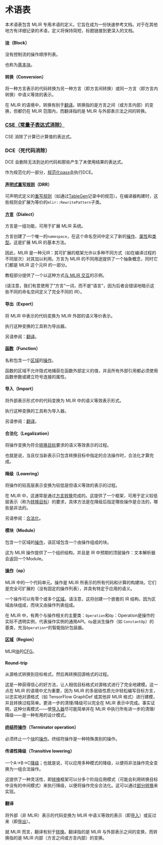 # 术语表

本术语表包含 MLIR 专用术语的定义。它旨在成为一份快速参考文档。对于在其他地方有详细记录的术语，定义将保持简短，标题链接到更深入的文档。

#### [块](../Code%20Documentation/MLIR%20Language%20Reference.md#块)（Block）

没有控制流的操作顺序列表。

也称为[基本块](https://en.wikipedia.org/wiki/Basic_block)。

#### 转换（Conversion）

将一种方言表示的代码转换为另一种方言（即方言间转换）或同一方言（即方言内转换）中语义等效的表示。

在 MLIR 的语境中，转换有别于[翻译](#翻译)。转换指的是方言之间（或方言内部）的变换，但都仍在 MLIR 范围内，而翻译指的是 MLIR 与外部表示法之间的转换。

### [CSE（常量子表达式消除）](../Code%20Documentation/Passes.md#`-cse`)

CSE 消除了计算已计算值的表达式。

### DCE（死代码消除）

DCE 会删除无法到达的代码和那些产生了未使用结果的表达式。

作为规范化的一部分，[规范化pass](../Code%20Documentation/Operation%20Canonicalization.md)会执行DCE。

#### [声明式重写规则](../Code%20Documentation/Table-driven%20Declarative%20Rewrite%20Rule(DRR).md)（DRR）

可声明式定义的[重写规则](https://en.wikipedia.org/wiki/Graph_rewriting)（如通过[TableGen](https://llvm.org/docs/TableGen/)记录中的规范）。在编译器构建时，这些规则会扩展为等价的`mlir::RewritePattern`子类。

#### [方言](../Code%20Documentation/MLIR%20Language%20Reference.md#方言)（Dialect）

方言是一组功能，可用于扩展 MLIR 系统。

方言创建了一个唯一的`namespace`，在这个命名空间中定义了新的[操作](https://mlir.llvm.org/getting_started/Glossary/#operation-op)、[属性](../Code%20Documentation/MLIR%20Language%20Reference.md#属性)和[类型](../Code%20Documentation/MLIR%20Language%20Reference.md#类型系统)。这是扩展 MLIR 的基本方法。

因此，MLIR 是一种元IR：其可扩展的框架允许以多种不同方式（如在编译过程的不同层次）对其加以利用。方言为 MLIR 的不同用途提供了一个抽象概念，同时它们都是 MLIR 这个元IR 的一部分。

教程部分提供了一个以这种方式[与 MLIR 交互](../Code%20Documentation/Tutorials/Toy%20Tutorial/Chapter%202：Emitting%20Basic%20MLIR.md#与MLIR交互)的示例。

(请注意，我们有意使用了“方言”一词，而不是“语言”，因为后者会错误地暗示这些不同的命名空间定义了完全不同的 IR）。

#### 导出（Export）

将 MLIR 中表示的代码变换为 MLIR 外部的语义等价表示。

执行这种变换的工具称为导出器。

另请参阅：[翻译](#翻译)。

#### [函数](../Code%20Documentation/MLIR%20Language%20Reference.md#functions)（Function）

名称包含一个[区域](https://mlir.llvm.org/getting_started/Glossary/#region)的[操作](https://mlir.llvm.org/getting_started/Glossary/#operation-op)。

函数的区域不允许隐式地捕获在函数外部定义的值，并且所有外部引用都必须使用函数参数或建立符号连接的属性。

#### 导入（Import）

将外部表示形式中的代码变换为 MLIR 中的语义等效表示形式。

执行这种变换的工具称为导入器。

另请参阅：[翻译](#翻译)。

#### 合法化（Legalization）

将操作变换为符合[转换目标](../Code%20Documentation/Dialect%20Conversion.md#转换目标)要求的语义等效表示的过程。

也就是说，当且仅当新表示只包含转换目标中指定的合法操作时，合法化才算完成。

#### 降级（Lowering）

将操作的较高层表示变换为较低层但语义等效的表示的过程。

在 MLIR 中，这通常是通过[方言转换](../Code%20Documentation/Dialect%20Conversion.md)完成的。这提供了一个框架，可用于定义较低层表示（称为[转换目标](../Code%20Documentation/Dialect%20Conversion.md#转换目标)）的要求，具体方法是在降级后指定哪些操作是合法的，哪些是非法的。

另请参阅：[合法化](#合法化（Legalization）)。

#### 模块（Module）

包含一个区域的[操作](https://mlir.llvm.org/getting_started/Glossary/#operation-op)，该区域包含一个由操作组成的块。

这为 MLIR 操作提供了一个组织结构，并且是 IR 中预期的顶层操作：文本解析器会返回一个Module。

#### [操作](../Code%20Documentation/MLIR%20Language%20Reference.md#操作)（op）

MLIR 中的一个代码单元。操作是 MLIR 所表示的所有代码和计算的构建块。它们是完全可扩展的（没有固定的操作列表），并具有特定于应用的语义。

一个操作可以有零个或多个[区域](https://mlir.llvm.org/getting_started/Glossary/#region)。请注意，这将创建一个嵌套的 IR 结构，因为区域由块组成，而块又由操作列表组成。

在 MLIR 中，有两个与操作相关的主要类：`Operation`和`Op`：Operation是操作的实际不透明实例，代表操作实例的通用API。`Op`是派生操作（如 `ConstantOp`）的基类，充当`Operation*`的智能指针包装器。

#### [区域](../Code%20Documentation/MLIR%20Language%20Reference.md#区域)（Region）

MLIR[块](#[块](../Code%20Documentation/MLIR%20Language%20Reference.md#块)（Block）)的[CFG](https://en.wikipedia.org/wiki/Control-flow_graph)。

#### Round-trip

从源格式转换到目标格式，然后再转换回源格式的过程。

这是一种获得信心的好方法，让人相信目标格式对源格式进行了完全地建模。这一点在 MLIR 的语境中尤为重要，因为 MLIR 的多层级性质允许轻松编写目标方言，以忠实地对源格式（如 TensorFlow GraphDef 或其他非 MLIR 格式）进行建模，并且转换过程简单。更进一步的清理/降级可以完全在 MLIR 表示中完成。事实证明，这种分离模式——使[导入器](#导入（Import）)尽可能简单并在 MLIR 中执行所有进一步的清理/降级——是一种有用的设计模式。

#### [终结符操作](../Code%20Documentation/MLIR%20Language%20Reference.md#控制流和SSACFG区域)（Terminator operation）

必须终止一个[块](#[块](../Code%20Documentation/MLIR%20Language%20Reference.md#块)（Block）)的[操作](https://mlir.llvm.org/getting_started/Glossary/#operation-op)。终结符操作是一种特殊类别的操作。

#### 传递性降级（Transitive lowering）

一个A->B->C[降级](#降级（Lowering）)；也就是说，可以应用多种模式的降级，以便将非法操作完全变换为一组合法操作。

这提供了一种灵活性，即[转换](#转换（Conversion）)框架可以分多个阶段应用模式（可能会利用转换目标中没有的中间模式）来执行降级，以便将操作完全合法化。这可以通过[部分转换](../Code%20Documentation/Dialect%20Conversion.md#转换模式)来实现。

#### 翻译

将外部（非 MLIR）表示的代码变换为 MLIR 中语义等效的表示（即[导入](#导入（Import）)）或反过来（即[导出](#导出（Export）)）。

就 MLIR 而言，翻译有别于[转换](#转换（Conversion）)。翻译指的是 MLIR 与外部表示之间的变换，而转换指的是 MLIR 内部（方言之间或方言内部）的变换。
